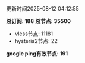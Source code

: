 更新时间2025-08-12 04:12:55

**总订阅: 188**
**总节点: 35500**
- vless节点: 11181
- hysteria2节点: 22

**google ping有效节点: 191**
